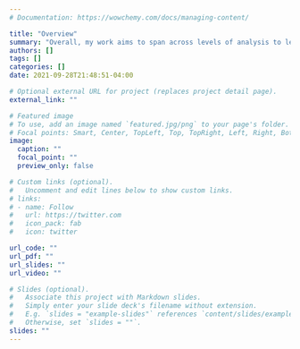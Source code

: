 ```yaml
---
# Documentation: https://wowchemy.com/docs/managing-content/

title: "Overview"
summary: "Overall, my work aims to span across levels of analysis to learn about how stereotypes, prejudice, and group inequalities are produced and maintained over time. I aim to examine how systemic-level factors may influence individual-level cognitions, and how these individual-level cognitions in turn contribute to systemic-level factors to maintain structural inequalities."
authors: []
tags: []
categories: []
date: 2021-09-28T21:48:51-04:00

# Optional external URL for project (replaces project detail page).
external_link: ""

# Featured image
# To use, add an image named `featured.jpg/png` to your page's folder.
# Focal points: Smart, Center, TopLeft, Top, TopRight, Left, Right, BottomLeft, Bottom, BottomRight.
image:
  caption: ""
  focal_point: ""
  preview_only: false

# Custom links (optional).
#   Uncomment and edit lines below to show custom links.
# links:
# - name: Follow
#   url: https://twitter.com
#   icon_pack: fab
#   icon: twitter

url_code: ""
url_pdf: ""
url_slides: ""
url_video: ""

# Slides (optional).
#   Associate this project with Markdown slides.
#   Simply enter your slide deck's filename without extension.
#   E.g. `slides = "example-slides"` references `content/slides/example-slides.md`.
#   Otherwise, set `slides = ""`.
slides: ""
---
```

